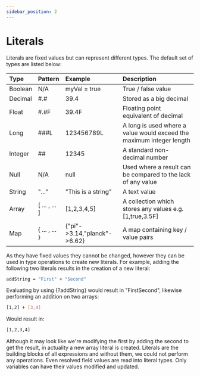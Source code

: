 ```yaml
---
sidebar_position: 2
---
```


# Literals
Literals are fixed values but can represent different types. The default set of types are listed below:

| Type | Pattern | Example | Description |
|:-----|:--------|:--------|:------------|
| Boolean | N/A | myVal = true | True / false value |
| Decimal | #.# | 39.4 | Stored as a big decimal |
| Float | #.#F | 39.4F | Floating point equivalent of decimal |
| Long | ###L | 123456789L | A long is used where a value would exceed the maximum integer length |
| Integer | ## | 12345 | A standard non-decimal number |
| Null | N/A | null | Used where a result can be compared to the lack of any value |
| String | "..." | "This is a string" | A text value |
| Array | [ ... , ... ] | [1,2,3,4,5] | A collection which stores any values e.g. [1,true,3.5F] |
| Map | { ... , ... } | {"pi"->3.14,"planck"->6.62} | A map containing key / value pairs |

As they have fixed values they cannot be changed, however they can be used in type operations to create new literals.
For example, adding the following two literals results in the creation of a new literal:
```bash
addString = "First" + "Second"
```
Evaluating by using {?addString} would result in "FirstSecond", likewise performing an addition on two arrays:
```bash
[1,2] + [3,4]
```
Would result in:
```bash
[1,2,3,4]
```
Although it may look like we're modifying the first by adding the second to get the result, in actuality a new array 
literal is created. Literals are the building blocks of all expressions and without them, we could not perform any 
operations. Even resolved field values are read into literal types. Only variables can have their values modified and
updated.